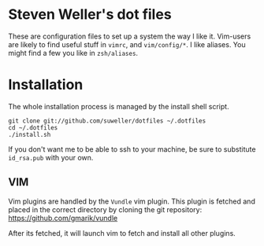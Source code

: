 # Steven Weller's dot files

These are configuration files to set up a system the way I like it.
Vim-users are likely to find useful stuff in `vimrc`,
and `vim/config/*`.
I like aliases.
You might find a few you like in `zsh/aliases`.

# Installation

The whole installation process is managed by the install shell script.

    git clone git://github.com/suweller/dotfiles ~/.dotfiles
    cd ~/.dotfiles
    ./install.sh

If you don't want me to be able to ssh to your machine,
be sure to substitute `id_rsa.pub` with your own.

## VIM

Vim plugins are handled by the `Vundle` vim plugin.
This plugin is fetched and placed in the correct directory by cloning the
git repository: https://github.com/gmarik/vundle

After its fetched,
it will launch vim to fetch and install all other plugins.
